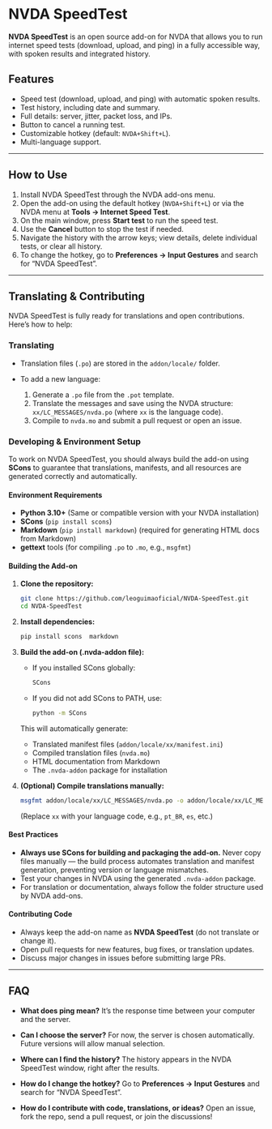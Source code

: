 # NVDA SpeedTest

**NVDA SpeedTest** is an open source add-on for NVDA that allows you to run internet speed tests (download, upload, and ping) in a fully accessible way, with spoken results and integrated history.

## Features

* Speed test (download, upload, and ping) with automatic spoken results.
* Test history, including date and summary.
* Full details: server, jitter, packet loss, and IPs.
* Button to cancel a running test.
* Customizable hotkey (default: `NVDA+Shift+L`).
* Multi-language support.

---

## How to Use

1. Install NVDA SpeedTest through the NVDA add-ons menu.
2. Open the add-on using the default hotkey (`NVDA+Shift+L`) or via the NVDA menu at **Tools → Internet Speed Test**.
3. On the main window, press **Start test** to run the speed test.
4. Use the **Cancel** button to stop the test if needed.
5. Navigate the history with the arrow keys; view details, delete individual tests, or clear all history.
6. To change the hotkey, go to **Preferences → Input Gestures** and search for “NVDA SpeedTest”.

---

## Translating & Contributing

NVDA SpeedTest is fully ready for translations and open contributions. Here’s how to help:

### Translating

* Translation files (`.po`) are stored in the `addon/locale/` folder.
* To add a new language:

  1. Generate a `.po` file from the `.pot` template.
  2. Translate the messages and save using the NVDA structure: `xx/LC_MESSAGES/nvda.po` (where `xx` is the language code).
  3. Compile to `nvda.mo` and submit a pull request or open an issue.

### Developing & Environment Setup

To work on NVDA SpeedTest, you should always build the add-on using **SCons** to guarantee that translations, manifests, and all resources are generated correctly and automatically.

#### Environment Requirements

* **Python 3.10+** (Same or compatible version with your NVDA installation)
* **SCons** (`pip install scons`)
* **Markdown** (`pip install markdown`)
  (required for generating HTML docs from Markdown)
* **gettext** tools (for compiling `.po` to `.mo`, e.g., `msgfmt`)

#### Building the Add-on

1. **Clone the repository:**

   ```bash
   git clone https://github.com/leoguimaoficial/NVDA-SpeedTest.git
   cd NVDA-SpeedTest
   ```

2. **Install dependencies:**

   ```bash
   pip install scons  markdown
   ```

3. **Build the add-on (.nvda-addon file):**

   * If you installed SCons globally:

     ```bash
     SCons
     ```
   * If you did not add SCons to PATH, use:

     ```bash
     python -m SCons
     ```

   This will automatically generate:

   * Translated manifest files (`addon/locale/xx/manifest.ini`)
   * Compiled translation files (`nvda.mo`)
   * HTML documentation from Markdown
   * The `.nvda-addon` package for installation

4. **(Optional) Compile translations manually:**

   ```bash
   msgfmt addon/locale/xx/LC_MESSAGES/nvda.po -o addon/locale/xx/LC_MESSAGES/nvda.mo
   ```

   (Replace `xx` with your language code, e.g., `pt_BR`, `es`, etc.)

#### Best Practices

* **Always use SCons for building and packaging the add-on.**
  Never copy files manually — the build process automates translation and manifest generation, preventing version or language mismatches.
* Test your changes in NVDA using the generated `.nvda-addon` package.
* For translation or documentation, always follow the folder structure used by NVDA add-ons.

#### Contributing Code

* Always keep the add-on name as **NVDA SpeedTest** (do not translate or change it).
* Open pull requests for new features, bug fixes, or translation updates.
* Discuss major changes in issues before submitting large PRs.

---

## FAQ

* **What does ping mean?**
  It’s the response time between your computer and the server.

* **Can I choose the server?**
  For now, the server is chosen automatically. Future versions will allow manual selection.

* **Where can I find the history?**
  The history appears in the NVDA SpeedTest window, right after the results.

* **How do I change the hotkey?**
  Go to **Preferences → Input Gestures** and search for “NVDA SpeedTest”.

* **How do I contribute with code, translations, or ideas?**
  Open an issue, fork the repo, send a pull request, or join the discussions!

